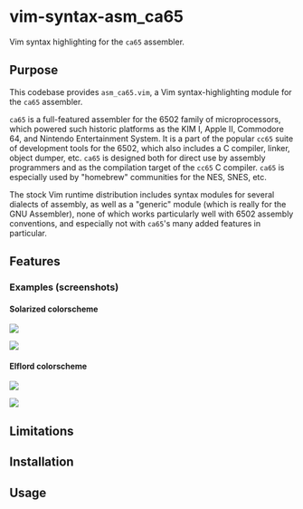 # vim-syntax-asm_ca65
Vim syntax highlighting for the `ca65` assembler.

## Purpose

This codebase provides `asm_ca65.vim`, a Vim syntax-highlighting module for the
`ca65` assembler.

`ca65` is a full-featured assembler for the 6502 family of microprocessors,
which powered such historic platforms as the KIM I, Apple II, Commodore 64, and
Nintendo Entertainment System. It is a part of the popular `cc65` suite of
development tools for the 6502, which also includes a C compiler, linker, object
dumper, etc. `ca65` is designed both for direct use by assembly programmers and
as the compilation target of the `cc65` C compiler. `ca65` is especially used by
"homebrew" communities for the NES, SNES, etc.

The stock Vim runtime distribution includes syntax modules for several dialects
of assembly, as well as a "generic" module (which is really for the GNU
Assembler), none of which works particularly well with 6502 assembly
conventions, and especially not with `ca65`'s many added features in particular.

## Features

### Examples (screenshots)

#### Solarized colorscheme
![](https://raw.githubusercontent.com/maxbane/vim-syntax-asm_ca65/screenshots/sshot0-solarized.png)

![](https://raw.githubusercontent.com/maxbane/vim-syntax-asm_ca65/screenshots/sshot1-solarized.png)

#### Elflord colorscheme
![](https://raw.githubusercontent.com/maxbane/vim-syntax-asm_ca65/screenshots/sshot0-elflord.png)

![](https://raw.githubusercontent.com/maxbane/vim-syntax-asm_ca65/screenshots/sshot1-elflord.png)

## Limitations

## Installation

## Usage


